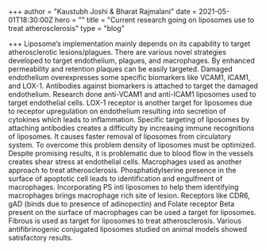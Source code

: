 +++
author = "Kaustubh Joshi & Bharat Rajmalani"
date = 2021-05-01T18:30:00Z
hero = ""
title = "Current research going on liposomes use to treat atherosclerosis"
type = "blog"

+++
Liposome’s implementation mainly depends on its capability to target atherosclerotic lesions/plagues. There are various novel strategies developed to target endothelium, plagues, and macrophages. By enhanced permeability and retention plaques can be easily targeted. Damaged endothelium overexpresses some specific biomarkers like VCAM1, ICAM1, and LOX-1. Antibodies against biomarkers is attached to target the damaged endothelium. Research done anti-VCAM1 and anti-ICAM1 liposomes used to target endothelial cells. LOX-1 receptor is another target for liposomes due to receptor upregulation on endothelium resulting into secretion of cytokines which leads to inflammation. Specific targeting of liposomes by attaching antibodies creates a difficulty by increasing immune recognitions of liposomes. It causes faster removal of liposomes from circulatory system. To overcome this problem density of liposomes must be optimized. Despite promising results, it is problematic due to blood flow in the vessels creates shear stress at endothelial cells. Macrophages used as another approach to treat atherosclerosis. Phosphatidylserine presence in the surface of apoptotic cell leads to identification and engulfment of macrophages. Incorporating PS inti liposomes to help them identifying macrophages brings macrophage rich site of lesion. Receptors like CDR6, gAD (binds due to presence of adinopectin) and Folate receptor Beta present on the surface of macrophages can be used a target for liposomes. Fibrous is used as target for liposomes to treat atherosclerosis. Various antifibrinogenic conjugated liposomes studied on animal models showed satisfactory results.
